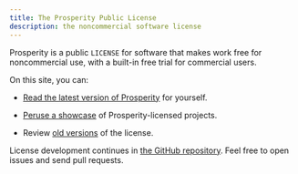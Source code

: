 ```yaml
---
title: The Prosperity Public License
description: the noncommercial software license
---
```


Prosperity is a public `LICENSE` for software that makes work free for noncommercial use, with a built-in free trial for commercial users.

On this site, you can:

- [Read the latest version of Prosperity](/versions/2.0.0.html) for yourself.

- [Peruse a showcase](/projects) of Prosperity-licensed projects.

- Review [old versions](/versions) of the license.

License development continues in [the GitHub repository](https://github.com/licensezero/prosperity-public-license).  Feel free to open issues and send pull requests.
